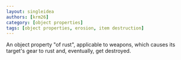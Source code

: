 ```yaml
---
layout: singleidea
authors: [krm26]
category: [object properties]
tags: [object properties, erosion, item destruction]
---
```

An object property "of rust", applicable to weapons, which causes its target's
gear to rust and, eventually, get destroyed.
